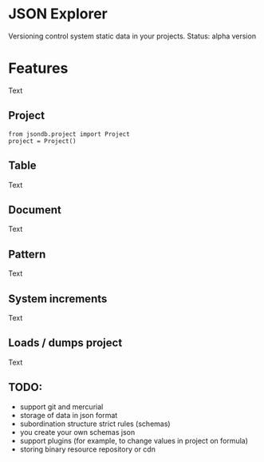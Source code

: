 JSON Explorer
=============

Versioning control system static data in your projects.
Status: alpha version

Features
=============

Text

Project
-------------

```
from jsondb.project import Project
project = Project()
```

Table
------------

Text

Document
------------

Text

Pattern
------------

Text

System increments
------------

Text

Loads / dumps project
------------

Text

TODO:
------------

* support git and mercurial
* storage of data in json format
* subordination structure strict rules (schemas)
* you create your own schemas json
* support plugins (for example, to change values in project on formula)
* storing binary resource repository or cdn